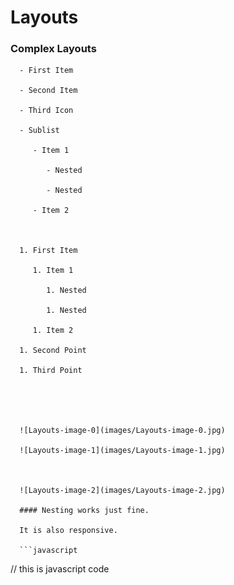 # Layouts

### Complex Layouts

      - First Item

      - Second Item

      - Third Icon

      - Sublist

         - Item 1

            - Nested

            - Nested

         - Item 2



      1. First Item

         1. Item 1

            1. Nested

            1. Nested

         1. Item 2

      1. Second Point

      1. Third Point





      ![Layouts-image-0](images/Layouts-image-0.jpg)

      ![Layouts-image-1](images/Layouts-image-1.jpg)



      ![Layouts-image-2](images/Layouts-image-2.jpg)

      #### Nesting works just fine.

      It is also responsive.

      ```javascript

// this is javascript code

```

```
